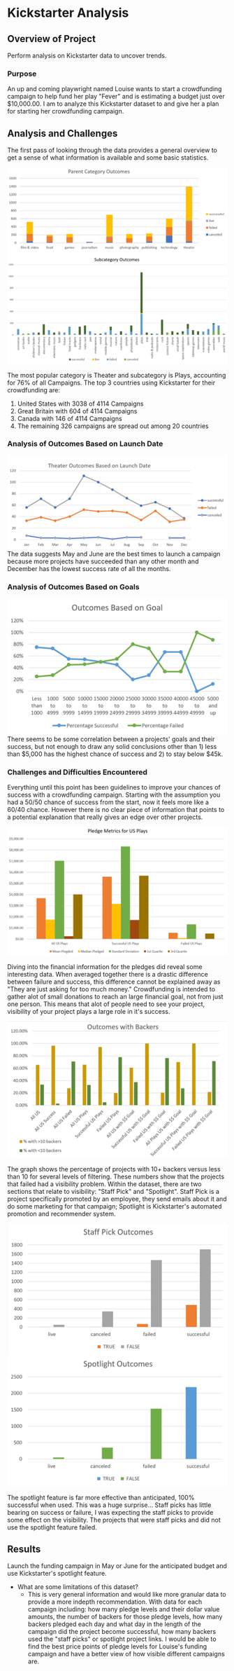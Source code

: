 # Kickstarter Analysis


## Overview of Project
Perform analysis on Kickstarter data to uncover trends.

### Purpose
An up and coming playwright named Louise wants to start a crowdfunding campaign to help fund her play "Fever" and is estimating a budget just over $10,000.00. I am to analyze this Kickstarter dataset to and give her a plan for starting her crowdfunding campaign.


## Analysis and Challenges
The first pass of looking through the data provides a general overview to get a sense of what information is available and some basic statistics.


![Total count sorted by subcategory](./parent_category_outcomes.png)   ![Total count sorted by subcategory](./subcategory_outcomes.png)

The most popular category is Theater and subcategory is Plays, accounting for 76% of all Campaigns.
The top 3 countries using Kickstarter for their crowdfunding are:
  1) United States with 3038 of 4114 Campaigns
  2) Great Britain with 604 of 4114 Campaigns
  3) Canada with 146 of 4114 Campaigns
  4) The remaining 326 campaigns are spread out among 20 countries



### Analysis of Outcomes Based on Launch Date
![](./theater_outcomes_vs_launch.png)
The data suggests May and June are the best times to launch a campaign because more projects have succeeded than any other month and December has the lowest success rate of all the months.



### Analysis of Outcomes Based on Goals
![](./Outcomes_vs_Goals.png)
There seems to be some correlation between a projects' goals and their success, but not enough to draw any solid conclusions other than 1) less than $5,000 has the highest chance of success and 2) to stay below $45k.




### Challenges and Difficulties Encountered

Everything until this point has been guidelines to improve your chances of success with a crowdfunding campaign. Starting with the assumption you had a 50/50 chance of success from the start, now it feels more like a 60/40 chance. However there is no clear piece of information that points to a potential explanation that really gives an edge over other projects.

![](./pledge_metrics_for_US_plays.png)

Diving into the financial information for the pledges did reveal some interesting data. When averaged together there is a drastic difference between failure and success, this difference cannot be explained away as "They are just asking for too much money." Crowdfunding is intended to gather alot of small donations to reach an large financial goal, not from just one person. This means that alot of people need to see your project, visibility of your project plays a large role in it's success.

![](./Outcomes%20with%20Backers.png) 

The graph shows the percentage of projects with 10+ backers versus less than 10 for several levels of filtering. These numbers show that the projects that failed had a visibility problem. Within the dataset, there are two sections that relate to visibility: "Staff Pick" and "Spotlight". Staff Pick is a project specifically promoted by an employee, they send emails about it and do some marketing for that campaign; Spotlight is Kickstarter's automated promotion and recommender system.

![](./staff_pick.png)
![](./spotlight_outcomes.png)

The spotlight feature is far more effective than anticipated, 100% successful when used. This was a huge surprise... Staff picks has little bearing on success or failure, I was expecting the staff picks to provide some effect on the visibility. The projects that were staff picks and did not use the spotlight feature failed.


## Results

Launch the funding campaign in May or June for the anticipated budget and use Kickstarter's spotlight feature.

- What are some limitations of this dataset? 
  - This is very general information and would like more granular data to provide a more indepth recommendation. With data for each campaign including: how many pledge levels and their dollar value amounts, the number of backers for those pledge levels, how many backers pledged each day and what day in the length of the campaign did the project become successful, how many backers used the "staff picks" or spotlight project links. I would be able to find the best price points of pledge levels for Louise's funding campaign and have a better view of how visible different campaigns are.
